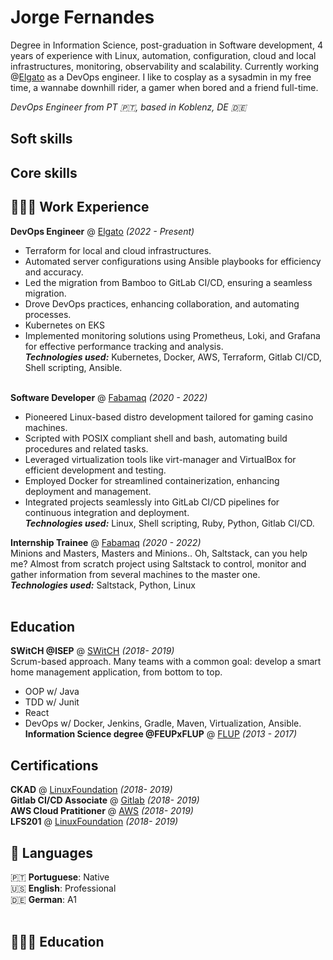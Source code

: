 # Jorge Fernandes
Degree in Information Science, post-graduation in Software development, 4 years of experience with Linux, automation, configuration, cloud and local infrastructures, monitoring, observability and scalability. 
Currently working @[Elgato](https://elgato.com/) as a DevOps engineer.
I like to cosplay as a sysadmin in my free time, a wannabe downhill rider, a gamer when bored and a friend full-time.

_DevOps Engineer from PT 🇵🇹, based in Koblenz, DE 🇩🇪_ <br>

##  Soft skills

##  Core skills

## 👩🏼‍💻 Work Experience

**DevOps Engineer** @ [Elgato](https://elgato.com/) _(2022 - Present)_ <br>
- Terraform for local and cloud infrastructures.
- Automated server configurations using Ansible playbooks for efficiency and accuracy.
- Led the migration from Bamboo to GitLab CI/CD, ensuring a seamless migration.
- Drove DevOps practices, enhancing collaboration, and automating processes.
- Kubernetes on EKS
- Implemented monitoring solutions using Prometheus, Loki, and Grafana for effective performance tracking and analysis.<br>
**_Technologies used:_** Kubernetes, Docker, AWS, Terraform, Gitlab CI/CD, Shell scripting, Ansible.
<br><br>

**Software Developer** @ [Fabamaq](https://fabamaq.com/) _(2020 - 2022)_ <br>
- Pioneered Linux-based distro development tailored for gaming casino machines.
- Scripted with POSIX compliant shell and bash, automating build procedures and related tasks.
- Leveraged virtualization tools like virt-manager and VirtualBox for efficient development and testing.
- Employed Docker for streamlined containerization, enhancing deployment and management.
- Integrated projects seamlessly into GitLab CI/CD pipelines for continuous integration and deployment.<br>
**_Technologies used:_** Linux, Shell scripting, Ruby, Python, Gitlab CI/CD.
<br><be>

**Internship Trainee** @ [Fabamaq](https://fabamaq.com/) _(2020 - 2022)_ <br>
Minions and Masters, Masters and Minions.. Oh, Saltstack, can you help me?
Almost from scratch project using Saltstack to control, monitor and gather information from several machines to the master one.<br>
**_Technologies used:_** Saltstack, Python, Linux
<br><br>


##  Education
**SWitCH @ISEP** @ [SWitCH](https://portotechhub.com/switch/switch-dev/) _(2018- 2019)_ <br>
Scrum-based approach. Many teams with a common goal: develop a smart home management application, from bottom to top.
- OOP w/ Java
- TDD w/ Junit
- React
- DevOps w/ Docker, Jenkins, Gradle, Maven, Virtualization, Ansible. 
**Information Science degree @FEUPxFLUP** @ [FLUP]([https://fabamaq.com/](https://sigarra.up.pt/flup/en/CUR_GERAL.CUR_VIEW?pv_curso_id=454)) _(2013 - 2017)_ <br>


##  Certifications
**CKAD** @ [LinuxFoundation](https://portotechhub.com/switch/switch-dev/) _(2018- 2019)_ <br>
**Gitlab CI/CD Associate** @ [Gitlab](https://portotechhub.com/switch/switch-dev/) _(2018- 2019)_ <br>
**AWS Cloud Pratitioner** @ [AWS](https://portotechhub.com/switch/switch-dev/) _(2018- 2019)_ <br>
**LFS201** @ [LinuxFoundation](https://portotechhub.com/switch/switch-dev/) _(2018- 2019)_ <br>


## 💬 Languages

🇵🇹 **Portuguese**: Native <br>
🇺🇸 **English**: Professional <br>
🇩🇪 **German**: A1
<br><br>

## 👩🏼‍🎓 Education

